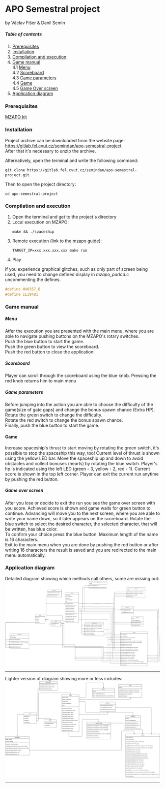 # APO Semestral project
by Václav Fišer & Danil Semin

##### Table of contents
1. [Prerequisites](#prerequisites)
2. [Installation](#installation)
3. [Compilation and execution](#compilation-and-execution)
4. [Game manual](#game-manual)  
    4.1 [Menu](#menu)  
	4.2 [Scoreboard](#scoreboard)  
	4.3 [Game parameters](#game-parameters)  
	4.4 [Game](#game)  
	4.5 [Game Over screen](#game-over-screen)  
5. [Application diagram](#application-diagram)

### Prerequisites
[MZAPO kit](https://cw.fel.cvut.cz/b202/courses/b35apo/documentation/mz_apo-howto/start)
### Installation
Project archive can be downloaded from the website page:  
https://gitlab.fel.cvut.cz/semindan/apo-semestral-project  
After that it's necessary to unzip the archive.

Alternatively, open the terminal and write the following command:
```console  
git clone https://gitlab.fel.cvut.cz/semindan/apo-semestral-project.git 
``` 

Then to open the project directory: 
```console 
cd apo-semestral-project
```

### Compilation and execution 
1. Open the terminal and get to the project's directory  
2. Local execution on MZAPO:
	```console
	make && ./spaceship
	```
3. Remote execution (link to the mzapo guide):
	```console  
	TARGET_IP=xxx.xxx.xxx.xxx make run
	```
4. Play

If you experience graphical glitches, such as only part of screen being used, you need to change defined display in *mzapo_parlcd.c* uncommenting the defines. 
```C
#define HX8357_B
#define ILI9481
```

### Game manual

##### Menu
Atfer the execution you are presented with the main menu, where you are able to navigate pushing buttons on the MZAPO's rotary switches.  
Push the blue button to start the game.  
Push the green button to view the scoreboard.  
Push the red button to close the application.  

##### Scoreboard
Player can scroll through the scoreboard using the blue knob. Pressing the red knob returns him to main menu

##### Game parameters
Before jumping into the action you are able to choose the difficulty of the game(size of gate gaps) and change the bonus spawn chance (Extra HP).  
Rotate the green switch to change the difficulty.  
Rotate the red switch to change the bonus spawn chance.  
Finally, push the blue button to start the game.

#### Game
Increase spaceship's thrust to start moving by rotating the green switch, it's possible to stop the spaceship this way, too! Current level of thrust is shown using the yellow LED bar. 
Move the spaceship up and down to avoid obstacles and collect bonuses (hearts) by rotating the blue switch. Player's hp is indicated using the left LED (green - 3, yellow - 2, red - 1). Current score is shown in the top left corner.
Player can exit the current run anytime by pushing the red button.  

##### Game over screen
After you lose or decide to exit the run you see the game over screen with you score. Achieved score is shown and game waits for green button to continue.
Advancing will move you to the next screen, where you are able to write your name down, so it later appears on the scoreboard. Rotate the blue switch to select the desired character, the selected character, that will be written, has blue color.  
To confirm your choice press the blue button. Maximum length of the name is 16 characters.  
Exit to the main menu when you are done by pushing the red button or after writing 16 characters the result is saved and you are redirected to the main menu automatically.  

### Application diagram
Detailed diagram showing which methods call others, some are missing out:
![Detailed diagram of all calls!](diagram.jpg "Method diagram")
***
Lighter version of diagram showing more or less includes:
![Light diagram of relations](diagram_light.jpg "Method diagram")
***
